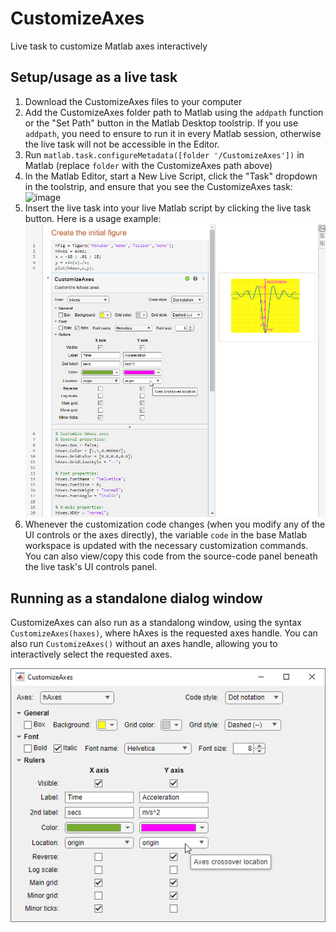 # CustomizeAxes
Live task to customize Matlab axes interactively 

## Setup/usage as a live task
1. Download the CustomizeAxes files to your computer
2. Add the CustomizeAxes folder path to Matlab using the `addpath` function or the "Set Path" button in the Matlab Desktop toolstrip. If you use `addpath`, you need to ensure to run it in every Matlab session, otherwise the live task will not be accessible in the Editor. 
3. Run `matlab.task.configureMetadata([folder '/CustomizeAxes'])` in Matlab (replace `folder` with the CustomizeAxes path above)
4. In the Matlab Editor, start a New Live Script, click the "Task" dropdown in the toolstrip, and ensure that you see the CustomizeAxes task:
![image](https://user-images.githubusercontent.com/10243182/200378631-f49977eb-3e8a-47fc-8588-a734954518df.png)
5. Insert the live task into your live Matlab script by clicking the live task button. Here is a usage example:
![image](https://github.com/altmany/CustomizeAxes/blob/main/CustomizeAxes%20Live%20task.png?raw=true)
6. Whenever the customization code changes (when you modify any of the UI controls or the axes directly), the variable `code` in the base Matlab workspace is updated with the necessary customization commands. You can also view/copy this code from the source-code panel beneath the live task's UI controls panel.

## Running as a standalone dialog window
CustomizeAxes can also run as a standalong window, using the syntax `CustomizeAxes(haxes)`, where hAxes is the requested axes handle. 
You can also run `CustomizeAxes()` without an axes handle, allowing you to interactively select the requested axes.

![image](https://github.com/altmany/CustomizeAxes/blob/main/CustomizeAxes%20dialog%20window.png?raw=true)
